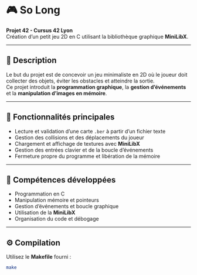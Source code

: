 # 🎮 So Long

**Projet 42 - Cursus 42 Lyon**  
Création d’un petit jeu 2D en C utilisant la bibliothèque graphique **MiniLibX**.

---

## 🧩 Description

Le but du projet est de concevoir un jeu minimaliste en 2D où le joueur doit collecter des objets, éviter les obstacles et atteindre la sortie.  
Ce projet introduit la **programmation graphique**, la **gestion d’événements** et la **manipulation d’images en mémoire**.

---

## 🚀 Fonctionnalités principales

- Lecture et validation d’une carte `.ber` à partir d’un fichier texte  
- Gestion des collisions et des déplacements du joueur  
- Chargement et affichage de textures avec **MiniLibX**  
- Gestion des entrées clavier et de la boucle d’événements  
- Fermeture propre du programme et libération de la mémoire  

---

## 🧠 Compétences développées

- Programmation en C  
- Manipulation mémoire et pointeurs  
- Gestion d’événements et boucle graphique  
- Utilisation de la **MiniLibX**  
- Organisation du code et débogage  

---

## ⚙️ Compilation

Utilisez le **Makefile** fourni :
```bash
make
